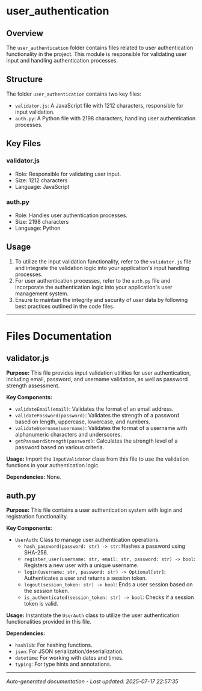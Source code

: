 # user_authentication

## Overview
The `user_authentication` folder contains files related to user authentication functionality in the project. This module is responsible for validating user input and handling authentication processes.

## Structure
The folder `user_authentication` contains two key files:
- `validator.js`: A JavaScript file with 1212 characters, responsible for input validation.
- `auth.py`: A Python file with 2198 characters, handling user authentication processes.

## Key Files
### validator.js
- Role: Responsible for validating user input.
- Size: 1212 characters
- Language: JavaScript

### auth.py
- Role: Handles user authentication processes.
- Size: 2198 characters
- Language: Python

## Usage
1. To utilize the input validation functionality, refer to the `validator.js` file and integrate the validation logic into your application's input handling processes.
2. For user authentication processes, refer to the `auth.py` file and incorporate the authentication logic into your application's user management system.
3. Ensure to maintain the integrity and security of user data by following best practices outlined in the code files.

---

# Files Documentation

## validator.js

**Purpose:** This file provides input validation utilities for user authentication, including email, password, and username validation, as well as password strength assessment.

**Key Components:**
- `validateEmail(email)`: Validates the format of an email address.
- `validatePassword(password)`: Validates the strength of a password based on length, uppercase, lowercase, and numbers.
- `validateUsername(username)`: Validates the format of a username with alphanumeric characters and underscores.
- `getPasswordStrength(password)`: Calculates the strength level of a password based on various criteria.

**Usage:** Import the `InputValidator` class from this file to use the validation functions in your authentication logic.

**Dependencies:** None.

## auth.py

**Purpose:** This file contains a user authentication system with login and registration functionality.

**Key Components:**
- `UserAuth`: Class to manage user authentication operations.
  - `hash_password(password: str) -> str`: Hashes a password using SHA-256.
  - `register_user(username: str, email: str, password: str) -> bool`: Registers a new user with a unique username.
  - `login(username: str, password: str) -> Optional[str]`: Authenticates a user and returns a session token.
  - `logout(session_token: str) -> bool`: Ends a user session based on the session token.
  - `is_authenticated(session_token: str) -> bool`: Checks if a session token is valid.

**Usage:** Instantiate the `UserAuth` class to utilize the user authentication functionalities provided in this file.

**Dependencies:**
- `hashlib`: For hashing functions.
- `json`: For JSON serialization/deserialization.
- `datetime`: For working with dates and times.
- `typing`: For type hints and annotations.

---
*Auto-generated documentation - Last updated: 2025-07-17 22:57:35*
